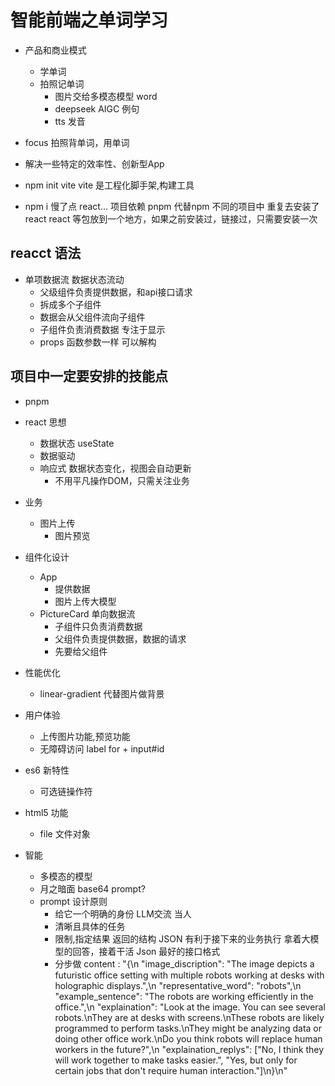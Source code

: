 # 智能前端之单词学习
 - 产品和商业模式
   - 学单词
   - 拍照记单词
     - 图片交给多模态模型 word
     - deepseek AIGC 例句 
     - tts 发音

- focus
   拍照背单词，用单词
- 解决一些特定的效率性、创新型App

- npm init vite
  vite 是工程化脚手架,构建工具
- npm i 慢了点
  react... 项目依赖
  pnpm 代替npm 
  不同的项目中 重复去安装了react
  react 等包放到一个地方，如果之前安装过，链接过，只需要安装一次

## reacct 语法
- 单项数据流
  数据状态流动
  - 父级组件负责提供数据，和api接口请求
  - 拆成多个子组件
  - 数据会从父组件流向子组件
  - 子组件负责消费数据 专注于显示
  - props
    <PictureCard
      uploadImage={uploadImage}
    />
    函数参数一样 可以解构

## 项目中一定要安排的技能点
- pnpm
- react 思想
  - 数据状态 useState
  - 数据驱动
  - 响应式 数据状态变化，视图会自动更新
    - 不用平凡操作DOM，只需关注业务
- 业务
  - 图片上传
    - 图片预览
- 组件化设计
  - App
    - 提供数据
    - 图片上传大模型
  - PictureCard
    单向数据流
    - 子组件只负责消费数据
    - 父组件负责提供数据，数据的请求
    - 先要给父组件
- 性能优化
  - linear-gradient 代替图片做背景
- 用户体验
  - 上传图片功能,预览功能
  - 无障碍访问
    label for + input#id
- es6 新特性
  - 可选链操作符
- html5 功能
  - file 文件对象

- 智能
  - 多模态的模型
  - 月之暗面  base64 
    prompt?
  - prompt 设计原则
    - 给它一个明确的身份 LLM交流 当人
    - 清晰且具体的任务
    - 限制,指定结果
      返回的结构 JSON 
      有利于接下来的业务执行
      拿着大模型的回答，接着干活
      Json 最好的接口格式
    - 分步做
      content
: 
"{\n  \"image_discription\": \"The image depicts a futuristic office setting with multiple robots working at desks with holographic displays.\",\n  \"representative_word\": \"robots\",\n  \"example_sentence\": \"The robots are working efficiently in the office.\",\n  \"explaination\": \"Look at the image. You can see several robots.\\nThey are at desks with screens.\\nThese robots are likely programmed to perform tasks.\\nThey might be analyzing data or doing other office work.\\nDo you think robots will replace human workers in the future?\",\n  \"explaination_replys\": [\"No, I think they will work together to make tasks easier.\", \"Yes, but only for certain jobs that don't require human interaction.\"]\n}\n"

